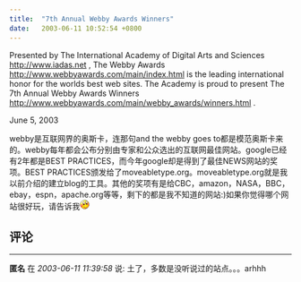 ```yaml
---
title:  "7th Annual Webby Awards Winners"
date:   2003-06-11 10:52:54 +0800
---
```


Presented by The International Academy of Digital Arts and Sciences http://www.iadas.net , The Webby Awards http://www.webbyawards.com/main/index.html  is the leading international honor for the worlds best web sites. The Academy is proud to present The 7th Annual Webby Awards Winners http://www.webbyawards.com/main/webby_awards/winners.html .

June 5, 2003  

webby是互联网界的奥斯卡，连那句and the webby goes to都是模范奥斯卡来的。webby每年都会公布分别由专家和公众选出的互联网最佳网站。google已经有2年都是BEST PRACTICES，而今年google却是得到了最佳NEWS网站的奖项。BEST PRACTICES颁发给了moveabletype.org。moveabletype.org就是我以前介绍的建立blog的工具。其他的奖项有是给CBC，amazon，NASA，BBC，ebay，espn，apache.org等等，剩下的都是我不知道的网站:)如果你觉得哪个网站很好玩，请告诉我![](/images/2011/smile/xiuse.gif)  


## 评论

*****
**匿名** 在 *2003-06-11 11:39:58* 说: 土了，多数是没听说过的站点。。。arhhh

